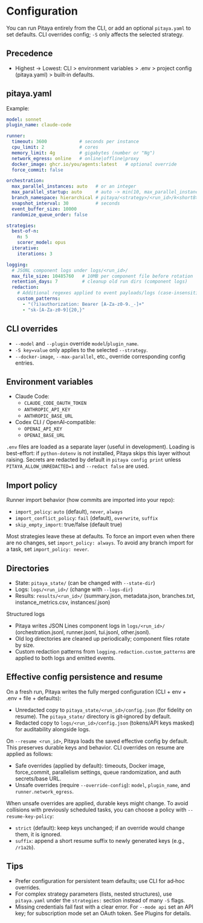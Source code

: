 # Configuration

You can run Pitaya entirely from the CLI, or add an optional `pitaya.yaml` to set defaults. CLI overrides config; `-S` only affects the selected strategy.

## Precedence

- Highest → Lowest: CLI > environment variables > .env > project config (pitaya.yaml) > built‑in defaults.

## pitaya.yaml

Example:

```yaml
model: sonnet
plugin_name: claude-code

runner:
  timeout: 3600            # seconds per instance
  cpu_limit: 2             # cores
  memory_limit: 4g         # gigabytes (number or "Ng")
  network_egress: online   # online|offline|proxy
  docker_image: ghcr.io/you/agents:latest   # optional override
  force_commit: false

orchestration:
  max_parallel_instances: auto   # or an integer
  max_parallel_startup: auto     # auto -> min(10, max_parallel_instances)
  branch_namespace: hierarchical # pitaya/<strategy>/<run_id>/k<short8>
  snapshot_interval: 30          # seconds
  event_buffer_size: 10000
  randomize_queue_order: false

strategies:
  best-of-n:
    n: 5
    scorer_model: opus
  iterative:
    iterations: 3

logging:
  # JSONL component logs under logs/<run_id>/
  max_file_size: 10485760   # 10MB per component file before rotation
  retention_days: 7         # cleanup old run dirs (component logs)
  redaction:
    # Additional regexes applied to event payloads/logs (case-insensitive where needed)
    custom_patterns:
      - "(?i)authorization: Bearer [A-Za-z0-9._-]+"
      - "sk-[A-Za-z0-9]{20,}"
```

## CLI overrides

- `--model` and `--plugin` override `model`/`plugin_name`.
- `-S key=value` only applies to the selected `--strategy`.
- `--docker-image`, `--max-parallel`, etc., override corresponding config entries.

## Environment variables

- Claude Code:
  - `CLAUDE_CODE_OAUTH_TOKEN`
  - `ANTHROPIC_API_KEY`
  - `ANTHROPIC_BASE_URL`
- Codex CLI / OpenAI‑compatible:
  - `OPENAI_API_KEY`
  - `OPENAI_BASE_URL`

`.env` files are loaded as a separate layer (useful in development). Loading is best-effort: if `python-dotenv` is not installed, Pitaya skips this layer without raising. Secrets are redacted by default in `pitaya config print` unless `PITAYA_ALLOW_UNREDACTED=1` and `--redact false` are used.

## Import policy

Runner import behavior (how commits are imported into your repo):

- `import_policy`: `auto` (default), `never`, `always`
- `import_conflict_policy`: `fail` (default), `overwrite`, `suffix`
- `skip_empty_import`: true/false (default true)

Most strategies leave these at defaults. To force an import even when there are no changes, set `import_policy: always`. To avoid any branch import for a task, set `import_policy: never`.

## Directories

- State: `pitaya_state/` (can be changed with `--state-dir`)
- Logs: `logs/<run_id>/` (change with `--logs-dir`)
- Results: `results/<run_id>/` (summary.json, metadata.json, branches.txt, instance_metrics.csv, instances/<id>.json)

Structured logs

- Pitaya writes JSON Lines component logs in `logs/<run_id>/` (orchestration.jsonl, runner.jsonl, tui.jsonl, other.jsonl).
- Old log directories are cleaned up periodically; component files rotate by size.
- Custom redaction patterns from `logging.redaction.custom_patterns` are applied to both logs and emitted events.

## Effective config persistence and resume

On a fresh run, Pitaya writes the fully merged configuration (CLI + env + .env + file + defaults):

- Unredacted copy to `pitaya_state/<run_id>/config.json` (for fidelity on resume). The `pitaya_state/` directory is git‑ignored by default.
- Redacted copy to `logs/<run_id>/config.json` (tokens/API keys masked) for auditability alongside logs.

On `--resume <run_id>`, Pitaya loads the saved effective config by default. This preserves durable keys and behavior. CLI overrides on resume are applied as follows:

- Safe overrides (applied by default): timeouts, Docker image, force_commit, parallelism settings, queue randomization, and auth secrets/base URL.
- Unsafe overrides (require `--override-config`): `model`, `plugin_name`, and `runner.network_egress`.

When unsafe overrides are applied, durable keys might change. To avoid collisions with previously scheduled tasks, you can choose a policy with `--resume-key-policy`:

- `strict` (default): keep keys unchanged; if an override would change them, it is ignored.
- `suffix`: append a short resume suffix to newly generated keys (e.g., `/r1a2b`).

## Tips

- Prefer configuration for persistent team defaults; use CLI for ad‑hoc overrides.
- For complex strategy parameters (lists, nested structures), use `pitaya.yaml` under the `strategies:` section instead of many `-S` flags.
- Missing credentials fail fast with a clear error. For `--mode api` set an API key; for subscription mode set an OAuth token. See Plugins for details.
